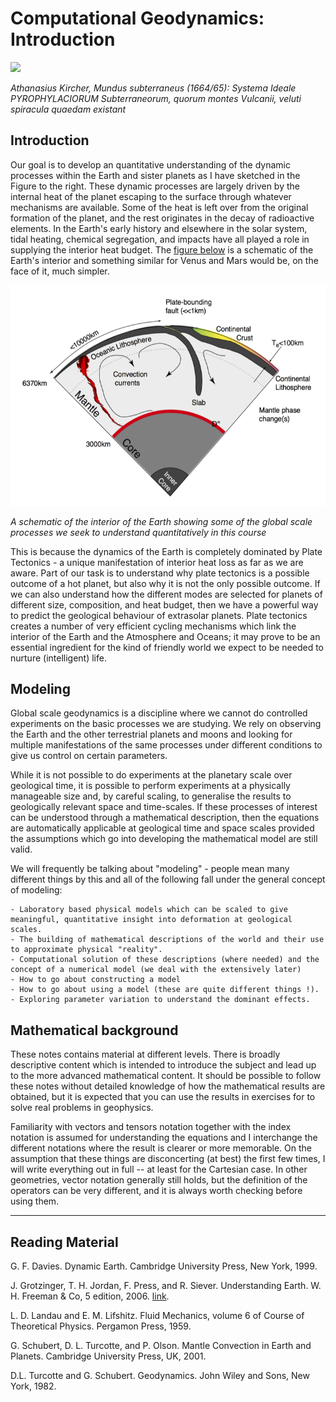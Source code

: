 # Computational Geodynamics: Introduction

![](../Diagrams/MundusSubterraneus.png)

*Athanasius Kircher, Mundus subterraneus (1664/65): Systema Ideale PYROPHYLACIORUM Subterraneorum, quorum montes Vulcanii, veluti spiracula quaedam existant*



## Introduction

Our goal is to develop an quantitative understanding of the dynamic processes within the Earth and sister planets as I have sketched in the Figure to the right. These dynamic processes are largely driven by the internal heat of the planet escaping to the surface through whatever mechanisms are available. Some of the heat is left over from the original formation of the planet, and the rest originates in the decay of radioactive elements. In the Earth's early history and elsewhere in the solar system, tidal heating, chemical segregation, and impacts have all played a role in supplying the interior heat budget. The [figure below](#earth-interior) is a schematic of the Earth's interior and something similar for Venus and Mars would be, on the face of it, much simpler.

![](../Diagrams/EarthProcessesPlume.png)

*A schematic of the interior of the Earth showing some of the global scale processes we seek to understand quantitatively in this course*

This is because the dynamics of the Earth is completely dominated by Plate Tectonics - a unique manifestation of interior heat loss as far as we are aware. Part of our task is to understand why plate tectonics is a possible outcome of a hot planet, but also why it is not the only possible outcome. If we can also understand how the different modes are selected for planets of different size, composition, and heat budget, then we have a powerful way to predict the geological behaviour of extrasolar planets. Plate tectonics creates a number of very efficient cycling mechanisms which link the interior of the Earth and the Atmosphere and Oceans; it may prove to be an essential ingredient for the kind of friendly world we expect to be needed to nurture (intelligent) life.

## Modeling

Global scale geodynamics is a discipline where we cannot do controlled experiments on the basic processes we are studying. We rely on observing the Earth and the other terrestrial planets and moons and looking for multiple manifestations of the same processes under different conditions to give us control on certain parameters.

While it is not possible to do experiments at the planetary scale over geological time, it is possible to perform experiments at a physically manageable size and, by careful scaling, to generalise the results to geologically relevant space and time-scales. If these processes of interest can be understood through a mathematical description, then the equations are automatically applicable at geological time and space scales provided the assumptions which go into developing the mathematical model are still valid.

We will frequently be talking about "modeling" - people mean many different things by this and all of the following fall under the general concept of modeling:

    - Laboratory based physical models which can be scaled to give meaningful, quantitative insight into deformation at geological scales.
    - The building of mathematical descriptions of the world and their use to approximate physical "reality".
    - Computational solution of these descriptions (where needed) and the concept of a numerical model (we deal with the extensively later)
    - How to go about constructing a model
    - How to go about using a model (these are quite different things !).
    - Exploring parameter variation to understand the dominant effects.

## Mathematical background

These notes contains material at different levels. There is broadly descriptive content which is intended to introduce the subject and lead up to the more advanced mathematical content. It should be possible to follow these notes without detailed knowledge of how the mathematical results are obtained, but it is expected that you can use the results in exercises for to solve real problems in geophysics.

Familiarity with vectors and tensors notation together with the index notation is assumed for understanding the equations and I interchange the different notations where the result is clearer or more memorable. On the assumption that these things are disconcerting (at best) the first few times, I will write everything out in full -- at least for the Cartesian case. In other geometries, vector notation generally still holds, but the definition of the operators can be very different, and it is always worth checking before using them.


---


## Reading Material

G. F. Davies.
Dynamic Earth.
Cambridge University Press,
New York, 1999.

J. Grotzinger, T. H. Jordan, F. Press, and R. Siever.
Understanding Earth.
W. H. Freeman & Co, 5 edition, 2006.
[link](http://bcs.whfreeman.com/understandingearth5e/).

L. D. Landau and E. M. Lifshitz.
Fluid Mechanics, volume 6 of Course of Theoretical Physics.
Pergamon Press, 1959.

G. Schubert, D. L. Turcotte, and P. Olson.
Mantle Convection in Earth and Planets.
Cambridge University Press, UK, 2001.

D.L. Turcotte and G. Schubert.
Geodynamics.
John Wiley and Sons, New York, 1982.
